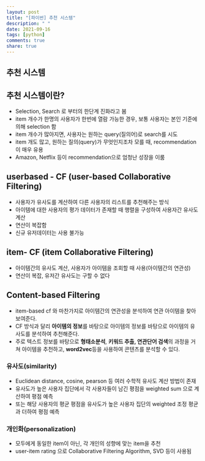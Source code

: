 ```yaml
---
layout: post
title: "[파이썬] 추천 시스템"
description: " "
date: 2021-09-16
tags: [python]
comments: true
share: true
---
```


## 추천 시스템

## 추천 시스템이란?

- Selection, Search 로 부터의 한단계 진화라고 봄
- item 개수가 한명의 사용자가 한번에 열람 가능한 경우, 보통 사용자는 본인 기준에 의해 selection 함
- item 개수가 많아지면, 사용자는 원하는 query(질의어)로 search를 시도
- item 개도 많고, 원하는 질의(query)가 무엇인지조차 모를 때, recommendation이 매우 유용
- Amazon, Netflix 등이 recommendation으로 엄청난 성장을 이룸

## userbased - CF (user-based Collaborative Filtering)



- 사용자가 유사도를 계산하여 다른 사용자의 리스트를 추천해주는 방식
- 아이템에 대한 사용자의 평가 데이터가 존재할 때 행렬을 구성하여 사용자간 유사도 계산
- 연산이 복잡함
- 신규 유저데이터는 사용 불가능



## item- CF (item Collaborative Filtering)

- 아이템간의 유사도 계산, 사용자가 아이템을 조회할 때 사용(아이템간의 연관성)
- 연산이 복잡, 유저간 유사도는 구할 수 없다



## Content-based Filtering

- item-based cf 와 마찬가지로 아이템간의 연관성을 분석하여 연관 아이템을 찾아 보여준다.
- CF 방식과 달리 **아이템의 정보**를 바탕으로 아이템의 정보를 바탕으로 아이템의 유사도를 분석하여 추천해준다.
- 주로 텍스트 정보를 바탕으로 **형태소분석**, **키워드 추출, 연관단어 검색**의 과정을 거쳐 아이템을 추천하고, **word2vec**등을 사용하여 콘텐츠를 분석할 수 있다.



### 유사도(similarity)

- Euclidean distance, cosine, pearson 등 여러 수학적 유사도 계산 방법이 존재
- 유사도가 높은 사용자 집단에서 각 사용자들이 남긴 평점을 weighted sum 으로 계산하여 평점 예측
- 또는 해당 사용자의 평균 평점을 유사도가 높은 사용자 집단의 weighted 조정 평균과 더하여 평점 예측

### 개인화(personalization)

- 모두에게 동일한 item이 아닌, 각 개인의 성향에 맞는 item을 추천
- user-item rating 으로 Collaborative Filtering Algorithm, SVD 등이 사용됨